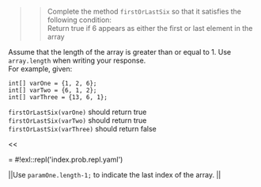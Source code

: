 >>Complete the method <code>firstOrLastSix</code> so that it satisfies the following condition:<br/>
Return true if 6 appears as either the first or last element in the array
<p>Assume that the length of the array is greater than or equal to 1.
Use <code>array.length</code> when writing your response.<br/>
For example, given:<br/>
<pre><code>int[] varOne = {1, 2, 6};</code>
<code>int[] varTwo = {6, 1, 2};</code>
<code>int[] varThree = {13, 6, 1};</code></pre>
<code>firstOrLastSix(varOne)</code> should return true<br/>
<code>firstOrLastSix(varTwo)</code> should return true<br/>
<code>firstOrLastSix(varThree)</code> should return false </p><<

= #!exl::repl('index.prob.repl.yaml')

||Use <code>paramOne.length-1;</code> to indicate the last index of the array. ||

